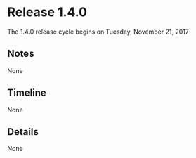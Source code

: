 # Release 1.4.0

The 1.4.0 release cycle begins on Tuesday, November 21, 2017

## Notes
None

## Timeline
None

## Details
None
